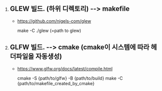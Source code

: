 
1. GLEW 빌드. (하위 디렉토리) --> makefile
    ------------------------------------
    - https://github.com/nigels-com/glew

        make -C ./glew (=path to glew)



2. GLFW 빌드. --> cmake (cmake이 시스템에 따라 헤더파일을 자동생성)
    ------------------------------------
    - https://www.glfw.org/docs/latest/compile.html

        cmake -S {path/to/glfw} -B {path/to/build}
        make -C {path/to/makefile_created_by_cmake}
